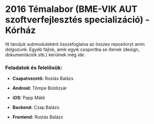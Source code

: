 # 2016 Témalabor (BME-VIK AUT szoftverfejlesztés specializáció) - Kórház

Itt tároljuk submoduleként összefoglalva az összes repositoryt amin dolgozunk.
Egyéb fájlok, amik egyik csoportba se illenek (design, dokumentációk stb.) kerülnek még ide.

### Feladatok és felelősük:

* **Csapatvezető:** Rostás Balázs  

* **Android:** Tömpe Boldizsár
* **iOS:** Papp Máté
* **Backend:** Czap Balázs
* **Frontend:** Rostás Balázs




